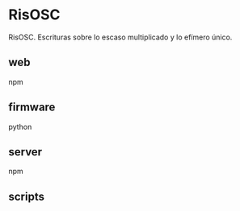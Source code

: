# RisOSC

RisOSC. Escrituras sobre lo escaso multiplicado y lo efímero único.

## web

npm

## firmware

python

## server 

npm

## scripts